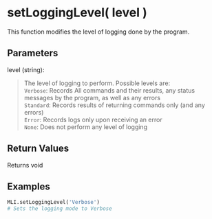 # setLoggingLevel( level )

This function modifies the level of logging done by the program.  

## Parameters

level (string):
> The level of logging to perform. Possible levels are:  
> `Verbose`: Records All commands and their results, any status messages by the program, as well as any errors  
> `Standard`: Records results of returning commands only (and any errors)  
> `Error`: Records logs only upon receiving an error  
> `None`: Does not perform any level of logging

## Return Values

Returns void

## Examples

```py
MLI.setLoggingLevel('Verbose')
# Sets the logging mode to Verbose
```
